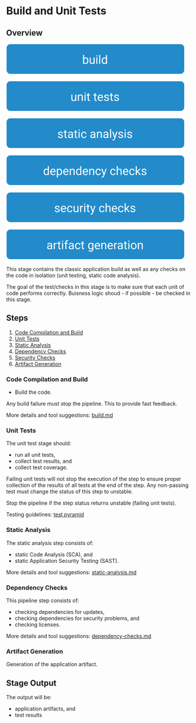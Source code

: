 # Build and Unit Tests

## Overview

![Build Stage](images/build.svg)

This stage contains the classic application build as well as any checks on the code in isolation (unit testing, static code analysis).

The goal of the test/checks in this stage is to make sure that each unit of code performs correctly. Buisness logic shoud - if possible - be checked in this stage.

## Steps

1. [Code Compilation and Build](#code-compilation-and-build)
2. [Unit Tests](#unit-tests)
3. [Static Analysis](#static-analysis)
4. [Dependency Checks](#dependency-checks)
5. [Security Checks](#security-checks)
6. [Artifact Generation](#artifact-generation)

### Code Compilation and Build

* Build the code.

Any build failure must stop the pipeline. This to provide fast feedback.

More details and tool suggestions: [build.md](build.md)

### Unit Tests

The unit test stage should: 

* run all unit tests,
* collect test results, and
* collect test coverage.

Failing unit tests will not stop the execution of the step to ensure proper collection of the results of all tests at the end of the step.
Any non-passing test must change the status of this step to unstable.

Stop the pipeline if the step status returns unstable (failing unit tests).

Testing guidelines: [test pyramid](../../best-practices.md#testing)

### Static Analysis

The static analysis step consists of:

* static Code Analysis (SCA), and 
* static Application Security Testing (SAST).

More details and tool suggestions: [static-analysis.md](static-analysis.md)

### Dependency Checks

This pipeline step consists of:

* checking dependencies for updates,
* checking dependencies for security problems, and
* checking licenses.

More details and tool suggestions: [dependency-checks.md](dependency-checks.md)

### Artifact Generation

Generation of the application artifact.

## Stage Output

The output will be:

* application artifacts, and
* test results
